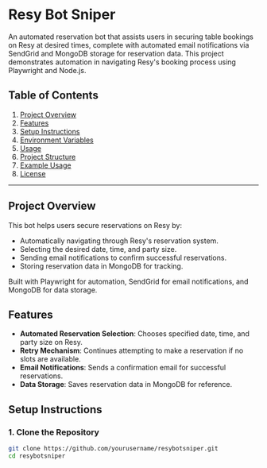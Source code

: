 # Resy Bot Sniper

An automated reservation bot that assists users in securing table bookings on Resy at desired times, complete with automated email notifications via SendGrid and MongoDB storage for reservation data. This project demonstrates automation in navigating Resy's booking process using Playwright and Node.js.

## Table of Contents
1. [Project Overview](#project-overview)
2. [Features](#features)
3. [Setup Instructions](#setup-instructions)
4. [Environment Variables](#environment-variables)
5. [Usage](#usage)
6. [Project Structure](#project-structure)
7. [Example Usage](#example-usage)
8. [License](#license)

---

## Project Overview

This bot helps users secure reservations on Resy by:
- Automatically navigating through Resy's reservation system.
- Selecting the desired date, time, and party size.
- Sending email notifications to confirm successful reservations.
- Storing reservation data in MongoDB for tracking.

Built with Playwright for automation, SendGrid for email notifications, and MongoDB for data storage.

## Features

- **Automated Reservation Selection**: Chooses specified date, time, and party size on Resy.
- **Retry Mechanism**: Continues attempting to make a reservation if no slots are available.
- **Email Notifications**: Sends a confirmation email for successful reservations.
- **Data Storage**: Saves reservation data in MongoDB for reference.

## Setup Instructions

### 1. **Clone the Repository**

```bash
git clone https://github.com/yourusername/resybotsniper.git
cd resybotsniper
